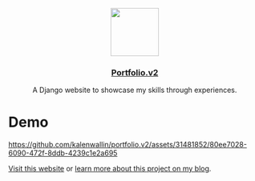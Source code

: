 <p align="center">
  <a href="https://v2.kalenwallin.com/">
    <img src="https://kalenwallin.com/_next/image?url=https%3A%2F%2Fwww.notion.so%2Fimage%2Fhttps%253A%252F%252Fi.kalenwallin.com%252Ffile%252Fportfoliov2%252Fmedia%252Ffavicon.svg%3Ftable%3Dblock%26id%3Dbff8ee6e-b3bf-4a01-9de9-79d3b96fe26f%26cache%3Dv2&w=1080&q=75" height="96">
    <h3 align="center">Portfolio.v2</h3>
  </a>
</p>

<p align="center">A Django website to showcase my skills through experiences.</p>

# Demo

https://github.com/kalenwallin/portfolio.v2/assets/31481852/80ee7028-6090-472f-8ddb-4239c1e2a695

[Visit this website](https://v2.kalenwallin.com/) or [learn more about this project on my blog](https://kalenwallin.com/portfoliov2).
